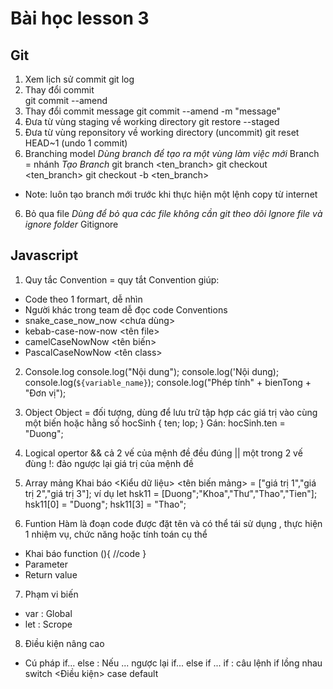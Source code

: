 # Bài học lesson 3
## Git
1. Xem lịch sử commit 
git log 
2. Thay đổi commit  
git commit --amend
3. Thay đổi commit message
git commit --amend -m "message"
4. Đưa từ vùng staging về working directory
git restore --staged <file>
5. Đưa từ vùng reponsitory về working directory (uncommit)
git reset HEAD~1 (undo 1 commit)
6. Branching model 
*Dùng branch để tạo ra một vùng làm việc mới*
Branch = nhánh
*Tạo Branch*
git branch <ten_branch>
git checkout <ten_branch>
git checkout -b <ten_branch>
* Note: luôn tạo branch mới trước khi thực hiện một lệnh copy từ internet
6. Bỏ qua file
*Dùng để bỏ qua các file không cần git theo dõi*
*Ignore file và ignore folder*
Gitignore 
## Javascript
1. Quy tắc
Convention = quy tắt
Convention giúp:
- Code theo 1 formart, dễ nhìn
- Người khác trong team dễ đọc code
Conventions
- snake_case_now_now <chưa dùng>
- kebab-case-now-now <tên file>
- camelCaseNowNow <tên biến>
- PascalCaseNowNow <tên class>
2. Console.log 
console.log("Nội dung");
console.log('Nội dung);
console.log(`${variable_name}`);
console.log("Phép tính" + bienTong + "Đơn vị");
3. Object 
Object = đối tượng, dùng để lưu trữ tập hợp các giá trị vào cùng một biến hoặc hằng số 
hocSinh
{
    ten;
    lop;
}
Gán: hocSinh.ten = "Duong";
4. Logical opertor 
&& cả 2 vế của mệnh đề đều đúng
|| một trong 2 vế đùng
!: đảo ngược lại giá trị của mệnh đề
5. Array mảng
Khai báo 
<Kiểu dữ liệu> <tên biến mảng> = ["giá trị 1","giá trị 2","giá trị 3"];
ví dụ 
let hsk11 = [Duong";"Khoa","Thư","Thao","Tien"];
hsk11[0] = "Duong";
hsk11[3] = "Thao";

6. Funtion
Hàm là đoạn code được đặt tên và có thể tái sử dụng , thực hiện 1 nhiệm vụ, chức năng hoặc tính toán cụ thể 
- Khai báo
function <nameFunction>(){
    //code
}
- Parameter
- Return value
7. Phạm vi biến 
- var : Global
- let : Scrope
8. Điều kiện nâng cao 
- Cú pháp
if... else : Nếu ... ngược lại 
if... else if ... if : câu lệnh if lồng nhau
switch <Điều kiện> case
default







